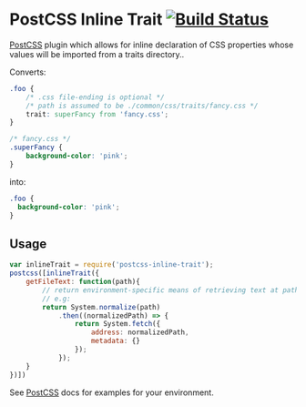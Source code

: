 # PostCSS Inline Trait [![Build Status][ci-img]][ci]

[PostCSS] plugin which allows for inline declaration of CSS properties whose values will be imported from a traits directory..

[PostCSS]: https://github.com/postcss/postcss
[ci-img]:  https://travis-ci.org/MeoMix/postcss-inline-trait.svg
[ci]:      https://travis-ci.org/MeoMix/postcss-inline-trait

Converts:
```css
.foo {
    /* .css file-ending is optional */
    /* path is assumed to be ./common/css/traits/fancy.css */
    trait: superFancy from 'fancy.css';
}

/* fancy.css */
.superFancy {
    background-color: 'pink';
}
```

into:
```css
.foo {
  background-color: 'pink';
}
```

## Usage

```js
var inlineTrait = require('postcss-inline-trait');
postcss([inlineTrait({
    getFileText: function(path){
        // return environment-specific means of retrieving text at path such as Node's fs.readFile or SystemJS fetch
        // e.g:
        return System.normalize(path)
            .then((normalizedPath) => {
                return System.fetch({
                    address: normalizedPath,
                    metadata: {}
                });
            });
    }
})])
```

See [PostCSS] docs for examples for your environment.
